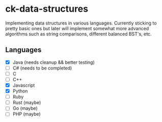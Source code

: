 # ck-data-structures
Implementing data structures in various languages. Currently sticking to pretty basic ones but later will implement somewhat more advanced algorithms such as string comparisons, different balanced BST's, etc.

## Languages
- [x] Java (needs cleanup && better testing)
- [ ] C# (needs to be completed)
- [ ] C
- [ ] C++
- [x] Javascript
- [x] Python
- [ ] Ruby
- [ ] Rust (maybe)
- [ ] Go (maybe)
- [ ] PHP (maybe)
